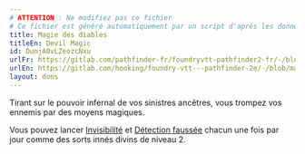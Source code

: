```yaml
---
# ATTENTION : Ne modifiez pas ce fichier
# Ce fichier est généré automatiquement par un script d'après les données du module Foundry VTT officiel et de sa traduction
title: Magie des diables
titleEn: Devil Magic
id: DunjA0vLZeozcNxu
urlFr: https://gitlab.com/pathfinder-fr/foundryvtt-pathfinder2-fr/-/blob/master/data/feats/DunjA0vLZeozcNxu.htm
urlEn: https://gitlab.com/hooking/foundry-vtt---pathfinder-2e/-/blob/master/packs/data/feats.db/devil-magic.json
layout: dons
---
```

Tirant sur le pouvoir infernal de vos sinistres ancêtres, vous trompez vos ennemis par des moyens magiques.

Vous pouvez lancer [Invisibilité](../sorts/invisibilité.html) et [Détection faussée](../sorts/détection-faussée.html) chacun une fois par jour comme des sorts innés divins de niveau 2.
